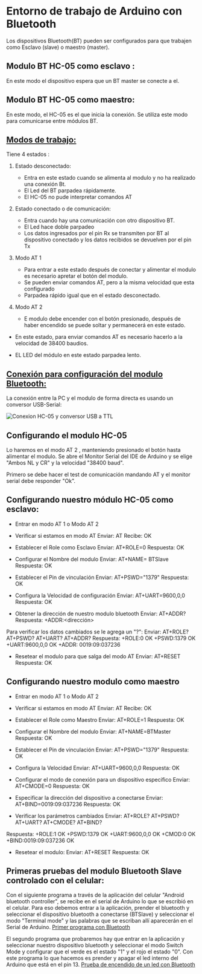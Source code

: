 # Entorno de trabajo de Arduino con Bluetooth

Los dispositivos Bluetooth(BT) pueden ser configurados para que trabajen como Esclavo (slave) o maestro (master). 

## Modulo BT HC-05 como esclavo :
En este modo el dispositivo espera que un BT master se conecte a el.
## Modulo BT HC-05 como maestro:
En este modo, el HC-05 es el que inicia la conexión. Se utiliza este modo para comunicarse entre módulos BT.

## <u>Modos de trabajo:</u>
Tiene 4 estados :

1. Estado desconectado:
   - Entra en este estado cuando se alimenta al modulo y no ha realizado una conexión Bt. 
   - El Led del BT parpadea rápidamente.
   - El HC-05 no pude interpretar comandos AT

2. Estado conectado o de comunicación:
	- Entra cuando hay una comunicación con otro dispositivo BT.
	- El Led hace doble parpadeo
	- Los datos ingresados por el pin Rx se transmiten por BT al dispositivo conectado y los datos recibidos se devuelven por el pin Tx 

3. Modo AT 1
	- Para entrar a este estado después de conectar y  alimentar el modulo es necesario apretar el botón del modulo.
	- Se  pueden enviar comandos AT, pero a la misma velocidad que esta configurado
	- Parpadea rápido igual que en el estado desconectado.

4. Modo AT 2
	- E modulo debe encender con el botón presionado, después de haber encendido se puede soltar y permanecerá en este estado.

- En este estado, para enviar comandos AT es necesario hacerlo a la velocidad de 38400 baudios.

- EL LED del módulo en este estado parpadea lento.
## <u>Conexión para configuración del modulo Bluetooth:</u>

La conexión entre la PC y el modulo de forma directa es usando un conversor USB-Serial:

 ![Conexion HC-05 y conversor USB a TTL](http://www.naylampmechatronics.com/img/cms/Blog/HC-05%20comandos%20AT/HC05%20Conversor%20TTL.JPG) 

## Configurando el modulo HC-05
Lo haremos en el modo AT 2 , manteniendo presionado el botón hasta alimentar el modulo. Se abre el Monitor Serial del IDE de Arduino y se elige "Ambos NL y CR" y la velocidad "38400 baud".

Primero se debe hacer el test de comunicación mandando AT y el monitor serial debe responder "Ok". 

##  Configurando nuestro módulo HC-05 como esclavo:
- Entrar en modo AT 1 o Modo AT 2
- Verificar si estamos en modo AT
Enviar: AT
Recibe: OK

- Establecer el Role como Esclavo
Enviar:  AT+ROLE=0
Respuesta: OK

- Configurar el Nombre del modulo
Enviar: AT+NAME= BTSlave
Respuesta: OK

- Establecer el Pin de vinculación
Enviar: AT+PSWD="1379"
Respuesta: OK

- Configura la Velocidad de configuración
Enviar: AT+UART=9600,0,0
Respuesta: OK

- Obtener la dirección de nuestro modulo bluetooth
Enviar: AT+ADDR?
Respuesta: +ADDR:<dirección>

Para verificar los datos cambiados se le agrega un "?":
Enviar: 
AT+ROLE?
AT+PSWD?
AT+UART?
AT+ADDR? 
Respuesta:
+ROLE:0
OK
+PSWD:1379
OK
+UART:9600,0,0
OK
+ADDR: 0019:09:037236
- Resetear el modulo para que salga del modo AT
Enviar: AT+RESET
Respuesta: OK

## Configurando nuestro modulo como maestro 
- Entrar en modo AT 1 o Modo AT 2
- Verificar si estamos en modo AT
Enviar: AT
Recibe: OK

- Establecer el Role como Maestro
Enviar:  AT+ROLE=1
Respuesta: OK

- Configurar el Nombre del modulo
Enviar: AT+NAME=BTMaster
Respuesta: OK

- Establecer el Pin de vinculación
Enviar: AT+PSWD="1379"
Respuesta: OK

- Configura la Velocidad
Enviar: AT+UART=9600,0,0
Respuesta: OK

- Configurar el modo de conexión para un dispositivo especifico
Enviar: AT+CMODE=0
Respuesta: OK

- Especificar la dirección del dispositivo a conectarse
Enviar: AT+BIND=0019:09:037236
Respuesta: OK

- Verificar los parámetros cambiados
Enviar: 
AT+ROLE?
AT+PSWD?
AT+UART?
AT+CMODE?
AT+BIND?

Respuesta:
+ROLE:1
OK
+PSWD:1379
OK
+UART:9600,0,0
OK
+CMOD:0
OK
+BIND:0019:09:037236
OK

- Resetear el modulo:
Enviar: AT+RESET
Respuesta: OK

## Primeras pruebas del modulo Bluetooth Slave controlado con el celular:

Con el siguiente programa a través de la aplicación del celular "Android bluetooth controller", se recibe en el serial de Arduino lo que se escribió en el celular.
Para eso debemos entrar a la aplicación, prender el bluetooth y seleccionar el dispositivo bluetooth a conectarse (BTSlave) y seleccionar el modo "Terminal mode" y las palabras que se escriban allí aparecerán en el Serial de Arduino.
[Primer programa con Bluetooth](https://github.com/matias1379/Ojo-de-van-gogh/tree/Sistema-de-vibracion/bt1)

El segundo programa que probaremos hay que entrar en la aplicación y seleccionar nuestro dispositivo bluetooth y seleccionar el modo Switch Mode y configurar que el verde es el estado "1" y el rojo el estado "0". Con este programa lo que hacemos es prender y apagar el led interno del Arduino que está en el pin 13.
[Prueba de encendido de un led con Bluetooth](https://github.com/matias1379/Ojo-de-van-gogh/tree/Sistema-de-vibracion/bt2)

